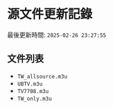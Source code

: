 # 源文件更新記錄

最後更新時間: `2025-02-26 23:27:55`

## 文件列表
- `TW_allsource.m3u`
- `UBTV.m3u`
- `TV7708.m3u`
- `TW_only.m3u`
